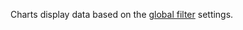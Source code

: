 Charts display data based on the [global filter](https://docs.cognigy.com/insights/global-filters/) settings.
